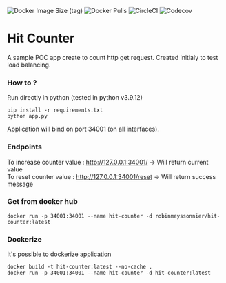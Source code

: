 ![Docker Image Size (tag)](https://img.shields.io/docker/image-size/robinmeyssonnier/hit-counter/latest)
![Docker Pulls](https://img.shields.io/docker/pulls/robinmeyssonnier/hit-counter)
![CircleCI](https://img.shields.io/circleci/build/github/rmeyssonnier/hit-counter)
![Codecov](https://img.shields.io/codecov/c/github/rmeyssonnier/hit-counter)

# Hit Counter

A sample POC app create to count http get request. Created initialy to test load balancing.

### How to ?
Run directly in python (tested in python v3.9.12)
```
pip install -r requirements.txt
python app.py
```

Application will bind on port 34001 (on all interfaces).

### Endpoints
To increase counter value : http://127.0.0.1:34001/ -> Will return current value  
To reset counter value : http://127.0.0.1:34001/reset -> Will return success message

### Get from docker hub
```
docker run -p 34001:34001 --name hit-counter -d robinmeyssonnier/hit-counter:latest
````

### Dockerize
It's possible to dockerize application
```
docker build -t hit-counter:latest --no-cache .
docker run -p 34001:34001 --name hit-counter -d hit-counter:latest
````
